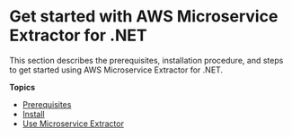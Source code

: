 # Get started with AWS Microservice Extractor for \.NET<a name="microservice-extractor-get-started"></a>

This section describes the prerequisites, installation procedure, and steps to get started using AWS Microservice Extractor for \.NET\.

**Topics**
+ [Prerequisites](microservice-extractor-prerequisites.md)
+ [Install](microservice-extractor-install.md)
+ [Use Microservice Extractor](microservice-extractor-use.md)